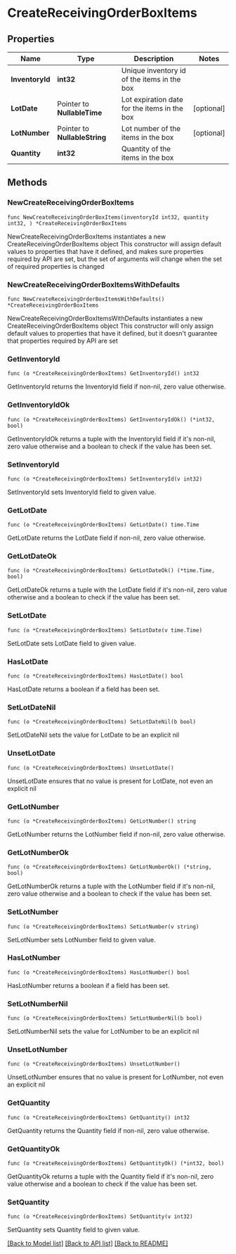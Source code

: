 # CreateReceivingOrderBoxItems

## Properties

Name | Type | Description | Notes
------------ | ------------- | ------------- | -------------
**InventoryId** | **int32** | Unique inventory id of the items in the box | 
**LotDate** | Pointer to **NullableTime** | Lot expiration date for the items in the box | [optional] 
**LotNumber** | Pointer to **NullableString** | Lot number of the items in the box | [optional] 
**Quantity** | **int32** | Quantity of the items in the box | 

## Methods

### NewCreateReceivingOrderBoxItems

`func NewCreateReceivingOrderBoxItems(inventoryId int32, quantity int32, ) *CreateReceivingOrderBoxItems`

NewCreateReceivingOrderBoxItems instantiates a new CreateReceivingOrderBoxItems object
This constructor will assign default values to properties that have it defined,
and makes sure properties required by API are set, but the set of arguments
will change when the set of required properties is changed

### NewCreateReceivingOrderBoxItemsWithDefaults

`func NewCreateReceivingOrderBoxItemsWithDefaults() *CreateReceivingOrderBoxItems`

NewCreateReceivingOrderBoxItemsWithDefaults instantiates a new CreateReceivingOrderBoxItems object
This constructor will only assign default values to properties that have it defined,
but it doesn't guarantee that properties required by API are set

### GetInventoryId

`func (o *CreateReceivingOrderBoxItems) GetInventoryId() int32`

GetInventoryId returns the InventoryId field if non-nil, zero value otherwise.

### GetInventoryIdOk

`func (o *CreateReceivingOrderBoxItems) GetInventoryIdOk() (*int32, bool)`

GetInventoryIdOk returns a tuple with the InventoryId field if it's non-nil, zero value otherwise
and a boolean to check if the value has been set.

### SetInventoryId

`func (o *CreateReceivingOrderBoxItems) SetInventoryId(v int32)`

SetInventoryId sets InventoryId field to given value.


### GetLotDate

`func (o *CreateReceivingOrderBoxItems) GetLotDate() time.Time`

GetLotDate returns the LotDate field if non-nil, zero value otherwise.

### GetLotDateOk

`func (o *CreateReceivingOrderBoxItems) GetLotDateOk() (*time.Time, bool)`

GetLotDateOk returns a tuple with the LotDate field if it's non-nil, zero value otherwise
and a boolean to check if the value has been set.

### SetLotDate

`func (o *CreateReceivingOrderBoxItems) SetLotDate(v time.Time)`

SetLotDate sets LotDate field to given value.

### HasLotDate

`func (o *CreateReceivingOrderBoxItems) HasLotDate() bool`

HasLotDate returns a boolean if a field has been set.

### SetLotDateNil

`func (o *CreateReceivingOrderBoxItems) SetLotDateNil(b bool)`

 SetLotDateNil sets the value for LotDate to be an explicit nil

### UnsetLotDate
`func (o *CreateReceivingOrderBoxItems) UnsetLotDate()`

UnsetLotDate ensures that no value is present for LotDate, not even an explicit nil
### GetLotNumber

`func (o *CreateReceivingOrderBoxItems) GetLotNumber() string`

GetLotNumber returns the LotNumber field if non-nil, zero value otherwise.

### GetLotNumberOk

`func (o *CreateReceivingOrderBoxItems) GetLotNumberOk() (*string, bool)`

GetLotNumberOk returns a tuple with the LotNumber field if it's non-nil, zero value otherwise
and a boolean to check if the value has been set.

### SetLotNumber

`func (o *CreateReceivingOrderBoxItems) SetLotNumber(v string)`

SetLotNumber sets LotNumber field to given value.

### HasLotNumber

`func (o *CreateReceivingOrderBoxItems) HasLotNumber() bool`

HasLotNumber returns a boolean if a field has been set.

### SetLotNumberNil

`func (o *CreateReceivingOrderBoxItems) SetLotNumberNil(b bool)`

 SetLotNumberNil sets the value for LotNumber to be an explicit nil

### UnsetLotNumber
`func (o *CreateReceivingOrderBoxItems) UnsetLotNumber()`

UnsetLotNumber ensures that no value is present for LotNumber, not even an explicit nil
### GetQuantity

`func (o *CreateReceivingOrderBoxItems) GetQuantity() int32`

GetQuantity returns the Quantity field if non-nil, zero value otherwise.

### GetQuantityOk

`func (o *CreateReceivingOrderBoxItems) GetQuantityOk() (*int32, bool)`

GetQuantityOk returns a tuple with the Quantity field if it's non-nil, zero value otherwise
and a boolean to check if the value has been set.

### SetQuantity

`func (o *CreateReceivingOrderBoxItems) SetQuantity(v int32)`

SetQuantity sets Quantity field to given value.



[[Back to Model list]](../README.md#documentation-for-models) [[Back to API list]](../README.md#documentation-for-api-endpoints) [[Back to README]](../README.md)


